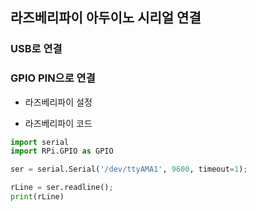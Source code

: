 ## 라즈베리파이 아두이노 시리얼 연결

### USB로 연결



### GPIO PIN으로 연결

- 라즈베리파이 설정

  

- 라즈베리파이 코드

```python
import serial
import RPi.GPIO as GPIO

ser = serial.Serial('/dev/ttyAMA1', 9600, timeout=1);

rLine = ser.readline();
print(rLine)
```

